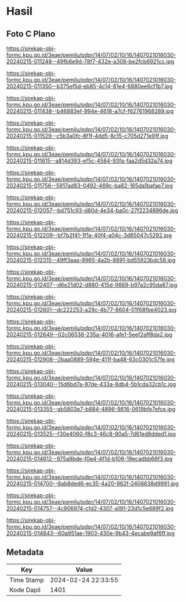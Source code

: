# Hasil

## Foto C Plano

https://sirekap-obj-formc.kpu.go.id/3eae/pemilu/pdpr/14/07/02/10/16/1407021016030-20240215-011248--49fb6e9d-78f7-432e-a308-be2fcb6921cc.jpg

https://sirekap-obj-formc.kpu.go.id/3eae/pemilu/pdpr/14/07/02/10/16/1407021016030-20240215-011350--b375ef5d-eb85-4c14-81e4-6880ee6cf1b7.jpg

https://sirekap-obj-formc.kpu.go.id/3eae/pemilu/pdpr/14/07/02/10/16/1407021016030-20240215-011438--b46883ef-994e-4618-a7cf-f62761968289.jpg

https://sirekap-obj-formc.kpu.go.id/3eae/pemilu/pdpr/14/07/02/10/16/1407021016030-20240215-011529--c5b3a0fc-8f1f-4dd5-8c15-c705d271e91f.jpg

https://sirekap-obj-formc.kpu.go.id/3eae/pemilu/pdpr/14/07/02/10/16/1407021016030-20240215-011615--a814d393-ef5c-4584-93fa-faa2d5d32a74.jpg

https://sirekap-obj-formc.kpu.go.id/3eae/pemilu/pdpr/14/07/02/10/16/1407021016030-20240215-011756--5917ad83-0492-469c-ba82-165da1bafae7.jpg

https://sirekap-obj-formc.kpu.go.id/3eae/pemilu/pdpr/14/07/02/10/16/1407021016030-20240215-012057--bd751c93-d80d-4e34-ba0c-27f2234896de.jpg

https://sirekap-obj-formc.kpu.go.id/3eae/pemilu/pdpr/14/07/02/10/16/1407021016030-20240215-012209--bf7b2f41-1f1a-40f4-a04c-3d85047c5292.jpg

https://sirekap-obj-formc.kpu.go.id/3eae/pemilu/pdpr/14/07/02/10/16/1407021016030-20240215-012315--49ff3aaa-9965-4a2b-8891-bd55923bdc58.jpg

https://sirekap-obj-formc.kpu.go.id/3eae/pemilu/pdpr/14/07/02/10/16/1407021016030-20240215-012407--d6e21d02-d880-415d-9889-b97a2c95da87.jpg

https://sirekap-obj-formc.kpu.go.id/3eae/pemilu/pdpr/14/07/02/10/16/1407021016030-20240215-012601--dc222253-a29c-4b77-8604-01f68fbe4023.jpg

https://sirekap-obj-formc.kpu.go.id/3eae/pemilu/pdpr/14/07/02/10/16/1407021016030-20240215-012649--02c06536-235a-4016-afe1-5eef2aff8da2.jpg

https://sirekap-obj-formc.kpu.go.id/3eae/pemilu/pdpr/14/07/02/10/16/1407021016030-20240215-012908--2baa0889-594e-411f-ba48-63c0301c57fe.jpg

https://sirekap-obj-formc.kpu.go.id/3eae/pemilu/pdpr/14/07/02/10/16/1407021016030-20240215-013040--15d6bd7a-97de-433a-8db4-5b1cda32cb1c.jpg

https://sirekap-obj-formc.kpu.go.id/3eae/pemilu/pdpr/14/07/02/10/16/1407021016030-20240215-013355--ab5803e7-b884-4896-9816-0619bfe7efce.jpg

https://sirekap-obj-formc.kpu.go.id/3eae/pemilu/pdpr/14/07/02/10/16/1407021016030-20240215-013525--f30e4060-f8c3-46c8-90a5-7d61ed8dded1.jpg

https://sirekap-obj-formc.kpu.go.id/3eae/pemilu/pdpr/14/07/02/10/16/1407021016030-20240215-014612--975a9bde-f0e4-4f1d-b106-19ecadbb66f3.jpg

https://sirekap-obj-formc.kpu.go.id/3eae/pemilu/pdpr/14/07/02/10/16/1407021016030-20240215-014700--8ab8ded6-ec35-4a20-962f-2406638d9991.jpg

https://sirekap-obj-formc.kpu.go.id/3eae/pemilu/pdpr/14/07/02/10/16/1407021016030-20240215-014757--4c906974-cfd2-4307-a191-23d1c5e689f2.jpg

https://sirekap-obj-formc.kpu.go.id/3eae/pemilu/pdpr/14/07/02/10/16/1407021016030-20240215-014843--60a951ae-1903-430e-9b43-4ecabe9af6ff.jpg


## Metadata

| Key        | Value               |
| ---------- | ------------------- |
| Time Stamp | 2024-02-24 22:33:55 |
| Kode Dapil | 1401                |



